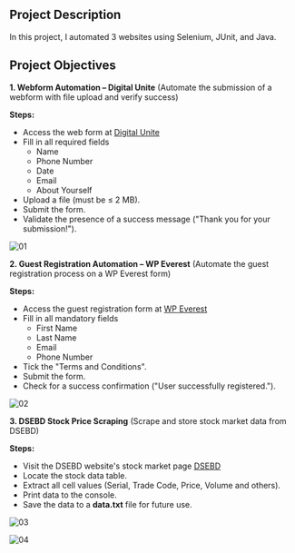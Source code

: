 ## Project Description
In this project, I automated 3 websites using Selenium, JUnit, and Java.

## Project Objectives
**1. Webform Automation – Digital Unite** (Automate the submission of a webform with file upload and verify success)

**Steps:**
- Access the web form at [Digital Unite](https://www.digitalunite.com/practice-webform-learners)
- Fill in all required fields
    - Name
    - Phone Number
    - Date
    - Email
    - About Yourself
- Upload a file (must be ≤ 2 MB).
- Submit the form.
- Validate the presence of a success message ("Thank you for your submission!").

![01](https://github.com/user-attachments/assets/bb3e18fb-fba2-4104-a088-ecd9786cd2ed)

**2. Guest Registration Automation – WP Everest** (Automate the guest registration process on a WP Everest form)

**Steps:**
- Access the guest registration form at [WP Everest](https://demo.wpeverest.com/user-registration/guest-registration-form/)
- Fill in all mandatory fields
    - First Name
    - Last Name
    - Email
    - Phone Number
- Tick the "Terms and Conditions".
- Submit the form.
- Check for a success confirmation ("User successfully registered.").

![02](https://github.com/user-attachments/assets/26689c27-1886-44d7-8abd-8a4163721c6a)

**3. DSEBD Stock Price Scraping** (Scrape and store stock market data from DSEBD)

**Steps:**
- Visit the DSEBD website's stock market page [DSEBD](https://dsebd.org/latest_share_price_scroll_by_value.php)
- Locate the stock data table.
- Extract all cell values (Serial, Trade Code, Price, Volume and others).
- Print data to the console.
- Save the data to a **data.txt** file for future use.

![03](https://github.com/user-attachments/assets/69f4fb08-a3af-433f-a567-097b0fd014d2)

![04](https://github.com/user-attachments/assets/1dc36965-08f6-4db6-8202-931b4b0cbcd3)

## 
